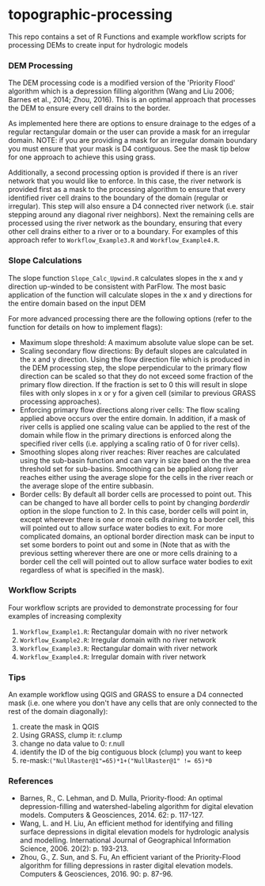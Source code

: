 # topographic-processing
This repo contains a set of R Functions and example workflow scripts for processing DEMs to create input for hydrologic models

### DEM Processing
The DEM processing code is a modified version of the 'Priority Flood' algorithm which is a depression filling algorithm (Wang and Liu 2006; Barnes et al., 2014; Zhou, 2016).  This is an optimal approach that processes the DEM to ensure every cell drains to the border.

As implemented here there are options to ensure drainage to the edges of a regular rectangular domain or the user can provide a mask for an irregular domain. NOTE: if you are providing a mask for an irregular domain boundary you must ensure that your mask is D4 contiguous. See the mask tip below for one approach to achieve this using grass.

Additionally, a second processing option is provided if there is an river network that you would like to enforce. In this case, the river network is provided first as a mask to the processing algorithm to ensure that every identified river cell drains to the boundary of the domain (regular or irregular). This step will also ensure a D4 connected river network (i.e. stair stepping around any diagonal river neighbors). Next the remaining cells are processed using the river network as the boundary, ensuring that every other cell drains either to a river or to a boundary. For examples of this approach refer to `Workflow_Example3.R` and `Workflow_Example4.R`.

### Slope Calculations
The slope function `Slope_Calc_Upwind.R` calculates slopes in the x and y direction up-winded to be consistent with ParFlow. The most basic application of the function will calculate slopes in the x and y directions for the entire domain based on the input DEM

For more advanced processing there are the following options (refer to the function for details on how to implement flags):
+ Maximum slope threshold: A maximum absolute value slope can be set.
+ Scaling secondary flow directions: By default slopes are calculated in the x and y direction. Using the flow direction file which is produced in the DEM processing step, the slope perpendicular to the primary flow direction can be scaled so that they do not exceed some fraction of the primary flow direction. If the fraction is set to 0 this will result in slope files with only slopes in x or y for a given cell (similar to previous GRASS processing approaches).
+ Enforcing primary flow directions along river cells: The flow scaling applied above occurs over the entire domain. In addition, if a mask of river cells is applied one scaling value can be applied to the rest of the domain while flow in the primary directions is enforced along the specified river cells (i.e. applying a scaling ratio of 0 for river cells).
+ Smoothing slopes along river reaches: River reaches are calculated using the sub-basin function and can vary in size baed on the the area threshold set for sub-basins. Smoothing can be applied along river reaches either using the average slope for the cells in the river reach or the average slope of the entire subbasin.
+ Border cells: By default all border cells are processed to point out. This can be changed to have all border cells to point by changing *borderdir* option in the slope function to 2. In this case, border cells will point in, except wherever there is one or more cells draining to a border cell, this will pointed out to allow surface water bodies to exit. For more complicated domains, an optional border direction mask can be input to set some borders to point out and some in (Note that as with the previous setting  wherever there are one or more cells draining to a border cell the cell will pointed out to allow surface water bodies to exit regardless of what is specified in the mask).


### Workflow Scripts
Four workflow scripts are provided to demonstrate processing for four examples of increasing complexity
1. `Workflow_Example1.R`: Rectangular domain with no river network
2. `Workflow_Example2.R`: Irregular domain with no river network
3. `Workflow_Example3.R`: Rectangular domain with river network
4. `Workflow_Example4.R`: Irregular domain with river network


### Tips
An example workflow using QGIS and GRASS to ensure a D4 connected mask (i.e. one where you don't have any cells that are only connected to the rest of the domain diagonally):
1. create the mask in QGIS
2. Using GRASS, clump it: r.clump
3. change no data value to 0: r.null
4. identify the ID of the big contiguous block (clump) you want to keep
5. re-mask:`("NullRaster@1"=65)*1+("NullRaster@1" != 65)*0`




### References
+ Barnes, R., C. Lehman, and D. Mulla, Priority-flood: An optimal depression-filling and watershed-labeling algorithm for digital elevation models. Computers & Geosciences, 2014. 62: p. 117-127.
+ Wang, L. and H. Liu, An efficient method for identifying and filling surface depressions in digital elevation models for hydrologic analysis and modelling. International Journal of Geographical Information Science, 2006. 20(2): p. 193-213.
+ Zhou, G., Z. Sun, and S. Fu, An efficient variant of the Priority-Flood algorithm for filling depressions in raster digital elevation models. Computers & Geosciences, 2016. 90: p. 87-96.

